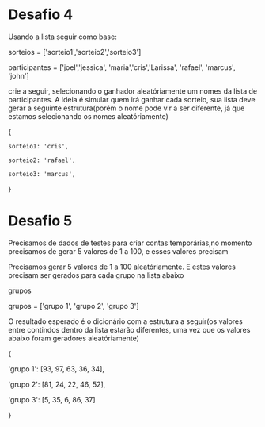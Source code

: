 # Desafio 4 

Usando a lista seguir como base:

sorteios = ['sorteio1','sorteio2','sorteio3']

participantes = ['joel','jessica', 'maria','cris','Larissa', 'rafael', 'marcus', 'john']

crie a seguir, selecionando o ganhador aleatóriamente um nomes da lista de participantes. A ideia é simular quem irá ganhar cada sorteio, sua lista deve gerar a seguinte estrutura(porém o nome pode vir a ser diferente, já que estamos selecionando os nomes aleatóriamente)

{

    sorteio1: 'cris',

    sorteio2: 'rafael',

    sorteio3: 'marcus',

}

# Desafio 5 

Precisamos de dados de testes para criar contas temporárias,no momento precisamos de gerar 5 valores de 1 a 100, e esses valores precisam 

Precisamos gerar 5 valores de 1 a 100 aleatóriamente. E estes valores precisam ser gerados para cada grupo na lista abaixo

grupos 

grupos = ['grupo 1', 'grupo 2', 'grupo 3']

O resultado esperado é o dicionário com a estrutura a seguir(os valores entre contindos dentro da lista estarão diferentes, uma vez que os valores abaixo foram geradores aleatóriamente)

{

 'grupo 1': [93, 97, 63, 36, 34],

 'grupo 2': [81, 24, 22, 46, 52],

 'grupo 3': [5, 35, 6, 86, 37]

}
